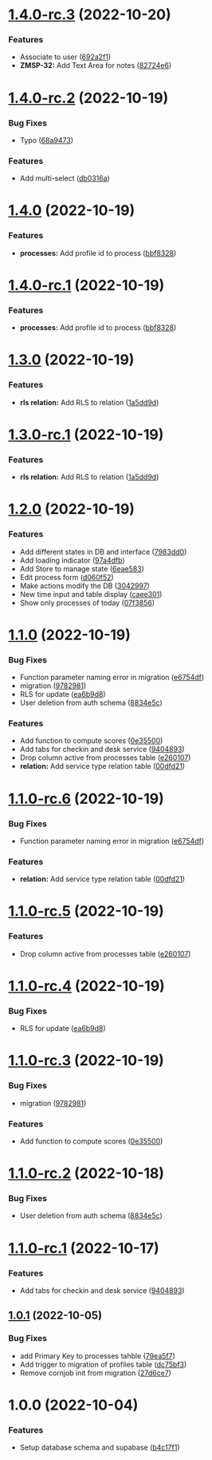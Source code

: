 # [1.4.0-rc.3](https://github.com/technologiestiftung/zms-supabase/compare/v1.4.0-rc.2...v1.4.0-rc.3) (2022-10-20)


### Features

* Associate to user ([692a2f1](https://github.com/technologiestiftung/zms-supabase/commit/692a2f1c25994f849ac2bfd5e727b30c07ccb59c))
* **ZMSP-32:** Add Text Area for notes ([82724e6](https://github.com/technologiestiftung/zms-supabase/commit/82724e6d99ea6ce23a402e7a46cfc6575901f74c))

# [1.4.0-rc.2](https://github.com/technologiestiftung/zms-supabase/compare/v1.4.0-rc.1...v1.4.0-rc.2) (2022-10-19)


### Bug Fixes

* Typo ([68a9473](https://github.com/technologiestiftung/zms-supabase/commit/68a94732c3f1ed7257946df7f81646b75473efe4))


### Features

* Add multi-select ([db0316a](https://github.com/technologiestiftung/zms-supabase/commit/db0316a1323a459b8ef765a70818f285128a4a6b))

# [1.4.0](https://github.com/technologiestiftung/zms-supabase/compare/v1.3.0...v1.4.0) (2022-10-19)


### Features

* **processes:** Add profile id to process ([bbf8328](https://github.com/technologiestiftung/zms-supabase/commit/bbf8328a664116c065f25ed60aa80e651086c64d))

# [1.4.0-rc.1](https://github.com/technologiestiftung/zms-supabase/compare/v1.3.0...v1.4.0-rc.1) (2022-10-19)


### Features

* **processes:** Add profile id to process ([bbf8328](https://github.com/technologiestiftung/zms-supabase/commit/bbf8328a664116c065f25ed60aa80e651086c64d))

# [1.3.0](https://github.com/technologiestiftung/zms-supabase/compare/v1.2.0...v1.3.0) (2022-10-19)


### Features

* **rls relation:** Add RLS to relation ([1a5dd9d](https://github.com/technologiestiftung/zms-supabase/commit/1a5dd9d754f9b676854ce442c89a6142885e9ec5))

# [1.3.0-rc.1](https://github.com/technologiestiftung/zms-supabase/compare/v1.2.0...v1.3.0-rc.1) (2022-10-19)


### Features

* **rls relation:** Add RLS to relation ([1a5dd9d](https://github.com/technologiestiftung/zms-supabase/commit/1a5dd9d754f9b676854ce442c89a6142885e9ec5))

# [1.2.0](https://github.com/technologiestiftung/zms-supabase/compare/v1.1.0...v1.2.0) (2022-10-19)


### Features

* Add different states in DB and interface ([7983dd0](https://github.com/technologiestiftung/zms-supabase/commit/7983dd069d4deaafada82dde26301490af26b018))
* Add loading indicator ([97a4dfb](https://github.com/technologiestiftung/zms-supabase/commit/97a4dfbaec6518bbbf25f5ce7f13269b492bf99e))
* Add Store to manage state ([6eae583](https://github.com/technologiestiftung/zms-supabase/commit/6eae583f3bf09b8ba783847587b1e3b48e5873e4))
* Edit process form ([d060f52](https://github.com/technologiestiftung/zms-supabase/commit/d060f52c3bf0168a4577c81cc719bc76e0a42557))
* Make actions modify the DB ([3042997](https://github.com/technologiestiftung/zms-supabase/commit/304299708112b9d86e8e35c01c32b3a518f86611))
* New time input and table display ([caee301](https://github.com/technologiestiftung/zms-supabase/commit/caee301f3d1b83dcbebaceff113ea309ff815e4f))
* Show only processes of today ([07f3856](https://github.com/technologiestiftung/zms-supabase/commit/07f3856cf2097b1ae2307af3ef5da1a0b7601c4e))

# [1.1.0](https://github.com/technologiestiftung/zms-supabase/compare/v1.0.1...v1.1.0) (2022-10-19)


### Bug Fixes

* Function parameter naming error in migration ([e6754df](https://github.com/technologiestiftung/zms-supabase/commit/e6754df64a3b142651bd7eae0bdc197102a0a12e))
* migration ([9782981](https://github.com/technologiestiftung/zms-supabase/commit/9782981d1a92c0b31e52f92fbf823b3ccb20577b))
* RLS for update ([ea6b9d8](https://github.com/technologiestiftung/zms-supabase/commit/ea6b9d836485a4360b74a70ce3aabfbc097295a8))
* User deletion from auth schema ([8834e5c](https://github.com/technologiestiftung/zms-supabase/commit/8834e5c5241f653c557a513584ac7985f1333688))


### Features

* Add function to compute scores ([0e35500](https://github.com/technologiestiftung/zms-supabase/commit/0e355005b5c2fb49b708beccecfde98521b2618c))
* Add tabs for checkin and desk service ([9404893](https://github.com/technologiestiftung/zms-supabase/commit/94048939bf587bf3822f271a235e1ae654eb009b))
* Drop column active from processes table ([e260107](https://github.com/technologiestiftung/zms-supabase/commit/e260107ac6a94c23c5a769fb2df10b8f2a4eb5db))
* **relation:** Add service type relation table ([00dfd21](https://github.com/technologiestiftung/zms-supabase/commit/00dfd21eb399c7eb8bd99d17a81154947b894b04))

# [1.1.0-rc.6](https://github.com/technologiestiftung/zms-supabase/compare/v1.1.0-rc.5...v1.1.0-rc.6) (2022-10-19)


### Bug Fixes

* Function parameter naming error in migration ([e6754df](https://github.com/technologiestiftung/zms-supabase/commit/e6754df64a3b142651bd7eae0bdc197102a0a12e))


### Features

* **relation:** Add service type relation table ([00dfd21](https://github.com/technologiestiftung/zms-supabase/commit/00dfd21eb399c7eb8bd99d17a81154947b894b04))

# [1.1.0-rc.5](https://github.com/technologiestiftung/zms-supabase/compare/v1.1.0-rc.4...v1.1.0-rc.5) (2022-10-19)


### Features

* Drop column active from processes table ([e260107](https://github.com/technologiestiftung/zms-supabase/commit/e260107ac6a94c23c5a769fb2df10b8f2a4eb5db))

# [1.1.0-rc.4](https://github.com/technologiestiftung/zms-supabase/compare/v1.1.0-rc.3...v1.1.0-rc.4) (2022-10-19)


### Bug Fixes

* RLS for update ([ea6b9d8](https://github.com/technologiestiftung/zms-supabase/commit/ea6b9d836485a4360b74a70ce3aabfbc097295a8))

# [1.1.0-rc.3](https://github.com/technologiestiftung/zms-supabase/compare/v1.1.0-rc.2...v1.1.0-rc.3) (2022-10-19)


### Bug Fixes

* migration ([9782981](https://github.com/technologiestiftung/zms-supabase/commit/9782981d1a92c0b31e52f92fbf823b3ccb20577b))


### Features

* Add function to compute scores ([0e35500](https://github.com/technologiestiftung/zms-supabase/commit/0e355005b5c2fb49b708beccecfde98521b2618c))

# [1.1.0-rc.2](https://github.com/technologiestiftung/zms-supabase/compare/v1.1.0-rc.1...v1.1.0-rc.2) (2022-10-18)


### Bug Fixes

* User deletion from auth schema ([8834e5c](https://github.com/technologiestiftung/zms-supabase/commit/8834e5c5241f653c557a513584ac7985f1333688))

# [1.1.0-rc.1](https://github.com/technologiestiftung/zms-supabase/compare/v1.0.1...v1.1.0-rc.1) (2022-10-17)


### Features

* Add tabs for checkin and desk service ([9404893](https://github.com/technologiestiftung/zms-supabase/commit/94048939bf587bf3822f271a235e1ae654eb009b))

## [1.0.1](https://github.com/technologiestiftung/zms-supabase/compare/v1.0.0...v1.0.1) (2022-10-05)


### Bug Fixes

* add Primary Key to processes tahble ([79ea5f7](https://github.com/technologiestiftung/zms-supabase/commit/79ea5f7c92e272c4f41f69a31754b34b3875d4da))
* Add trigger to migration of profiles table ([dc75bf3](https://github.com/technologiestiftung/zms-supabase/commit/dc75bf3e68cf33444fd46b14ef523ab5c41448ae))
* Remove cornjob init from migration ([27d6ce7](https://github.com/technologiestiftung/zms-supabase/commit/27d6ce79b6faefe2a44133d99c5b0820fb323992))

# 1.0.0 (2022-10-04)


### Features

* Setup database schema and supabase ([b4c17f1](https://github.com/technologiestiftung/zms-supabase/commit/b4c17f1e7a48870878a24bc279c35d5a634836df))
